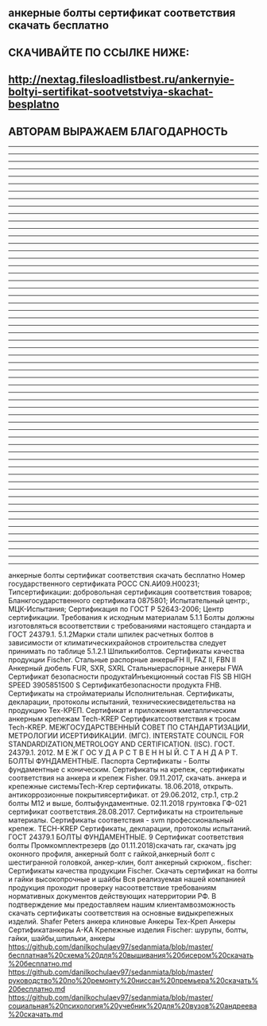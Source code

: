 анкерные болты сертификат соответствия скачать бесплатно
--------------------------------------------------
СКАЧИВАЙТЕ ПО ССЫЛКЕ НИЖЕ:
--------------------------------------------------
http://nextag.filesloadlistbest.ru/ankernyie-boltyi-sertifikat-sootvetstviya-skachat-besplatno
--------------------------------------------------
АВТОРАМ ВЫРАЖАЕМ БЛАГОДАРНОСТЬ
--------------------------------------------------
--------------------------------------------------
--------------------------------------------------
--------------------------------------------------
--------------------------------------------------
--------------------------------------------------
--------------------------------------------------
--------------------------------------------------
--------------------------------------------------
--------------------------------------------------
--------------------------------------------------
--------------------------------------------------
--------------------------------------------------
--------------------------------------------------
--------------------------------------------------
--------------------------------------------------
--------------------------------------------------
--------------------------------------------------
--------------------------------------------------
--------------------------------------------------
--------------------------------------------------
--------------------------------------------------
--------------------------------------------------
--------------------------------------------------
--------------------------------------------------
--------------------------------------------------
--------------------------------------------------
--------------------------------------------------
--------------------------------------------------
--------------------------------------------------
--------------------------------------------------
--------------------------------------------------
--------------------------------------------------
--------------------------------------------------
--------------------------------------------------
--------------------------------------------------
--------------------------------------------------
--------------------------------------------------
--------------------------------------------------
--------------------------------------------------
--------------------------------------------------
--------------------------------------------------
--------------------------------------------------
--------------------------------------------------
--------------------------------------------------
--------------------------------------------------
--------------------------------------------------
--------------------------------------------------
--------------------------------------------------
--------------------------------------------------
--------------------------------------------------
--------------------------------------------------
--------------------------------------------------
--------------------------------------------------
--------------------------------------------------
--------------------------------------------------
--------------------------------------------------
--------------------------------------------------
анкерные болты сертификат соответствия скачать бесплатно Номер государственного сертификата РОСС СN.АИ09.Н00231; Типсертификации: добровольная сертификация соответствия товаров; Бланкгосударственного сертификата  0875801; Испытательный центр:, МЦК-Испытания; Сертификация по ГОСТ Р 52643-2006; Центр сертификации. Требования к исходным материалам 5.1.1 Болты должны изготовляться всоответствии с требованиями настоящего стандарта и ГОСТ 24379.1. 5.1.2Марки стали шпилек расчетных болтов в зависимости от климатическихрайонов строительства следует принимать по таблице 5.1.2.1 Шпилькиболтов. Сертификаты качества продукции Fischer.  Стальные распорные анкерыFH II, FAZ II, FBN II  Анкерный дюбель FUR, SXR, SXRL  Стальныераспорные анкеры FWA  Сертификат безопасности продуктаИнъекционный состав FIS SB HIGH SPEED 3905851500 S  Сертификатбезопасности продукта FHB. Сертификаты на стройматериалы  Исполнительная. Сертификаты, декларации, протоколы испытаний, техническиесвидетельства на продукцию Тех-КРЕП.  Сертификат и приложения кметаллическим анкерным крепежам Tech-KREP  Сертификатсоответствия к тросам Tech-KREP. МЕЖГОСУДАРСТВЕННЫЙ СОВЕТ ПО СТАНДАРТИЗАЦИИ, МЕТРОЛОГИИ ИСЕРТИФИКАЦИИ. (МГС). INTERSTATE COUNCIL FOR STANDARDIZATION,METROLOGY AND CERTIFICATION. (ISC). ГОСТ. 24379.1. 2012. М Е Ж Г ОС У Д А Р С Т В Е Н Н Ы Й. С Т А Н Д А Р Т. БОЛТЫ ФУНДАМЕНТНЫЕ. Паспорта Сертификаты - Болты фундаментные с коническим. Сертификаты на крепеж, сертификаты соответствия на
анкера и крепеж Fisher. 09.11.2017, скачать. анкера и крепежные системыTech-Krep сертификаты. 18.06.2018, открыть. антикоррозионные покрытиясертификат. от 29.06.2012, стр.1, стр.2  болты М12 и выше, болтыфундаментные. 02.11.2018  грунтовка ГФ-021 сертификат соответствия.28.08.2017. Сертификаты на строительные материалы. Сертификаты соответствия - svm профессиональный крепеж. TECH-KREP  Сертификаты, декларации, протоколы испытаний. ГОСТ 24379.1 БОЛТЫ ФУНДАМЕНТНЫЕ. 9 Сертификат соответствия болты Промкомплектрезерв (до 01.11.2018)скачать rar, скачать jpg  оконного профиля, анкерный болт с гайкой,анкерный болт с шестигранной головкой, анкер-клин, болт анкерный скрюком,. fischer: Сертификаты качества продукции Fischer. Скачать сертификат на болты и гайки высокопрочные и шайбы
Вся реализуемая нашей компанией продукция проходит проверку насоответствие требованиям нормативных документов действующих натерритории РФ. В подтверждение мы предоставляем нашим клиентамвозможность скачать сертификаты соответствия на основные видыкрепежных изделий. Shafer  Peters анкера клиновые  Анкеры Тех-Креп  Анкеры  Сертификатанкеры A-KA  Крепежные изделия Fischer: шурупы, болты, гайки, шайбы,шпильки, анкеры
https://github.com/danilkochulaev97/sedanmiata/blob/master/бесплатная%20схема%20для%20вышивания%20бисером%20скачать%20бесплатно.md
https://github.com/danilkochulaev97/sedanmiata/blob/master/руководство%20по%20ремонту%20ниссан%20премьера%20скачать%20бесплатно.md
https://github.com/danilkochulaev97/sedanmiata/blob/master/социальная%20психология%20учебник%20для%20вузов%20андреева%20скачать.md